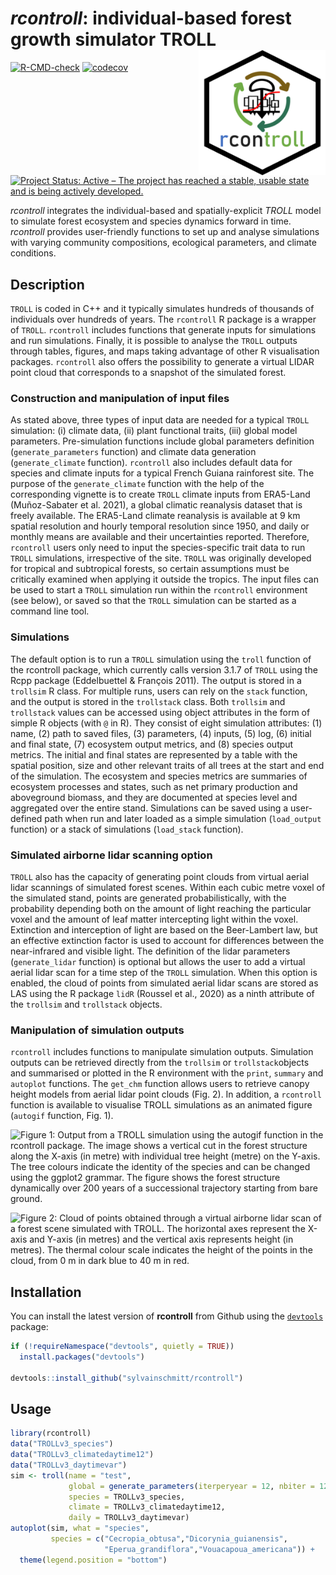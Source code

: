 # *rcontroll*: individual-based forest growth simulator TROLL <img src='man/figures/logo.png' align="right" height="200" />

<!-- sticker("~/Téléchargements/TROLL.png", package="rcontroll", p_size=20, s_x=1, s_y = 0.85, s_width=.6, p_y = 1.6, filename="inst/figures/logo.png", h_color = "darkblue", h_fill = "white", p_color = "black") -->

[![R-CMD-check](https://github.com/sylvainschmitt/rcontroll/workflows/R-CMD-check/badge.svg)](https://github.com/sylvainschmitt/rcontroll/actions)
[![codecov](https://codecov.io/gh/sylvainschmitt/rcontroll/branch/main/graph/badge.svg?token=CGZU65KGN7)](https://codecov.io/gh/sylvainschmitt/rcontroll)
[![Project Status: Active – The project has reached a stable, usable state and is being actively developed.](https://www.repostatus.org/badges/latest/active.svg)](https://www.repostatus.org/#active)

*rcontroll* integrates the individual-based  and spatially-explicit *TROLL* model to simulate forest ecosystem and species dynamics forward in time.
*rcontroll* provides user-friendly functions to set up and analyse simulations with varying community compositions, ecological parameters, and climate conditions.

## Description

`TROLL` is coded in C++ and it typically simulates hundreds of thousands of individuals over hundreds of years. 
The `rcontroll` R package is a wrapper of `TROLL`. 
`rcontroll` includes functions that generate inputs for simulations and run simulations. 
Finally, it is possible to analyse the `TROLL` outputs through tables, figures, 
and maps taking advantage of other R visualisation packages. 
`rcontroll` also offers the possibility to generate a virtual LIDAR point cloud 
that corresponds to a snapshot of the simulated forest.

### Construction and manipulation of input files

As stated above, three types of input data are needed for a typical `TROLL` simulation: 
(i) climate data, (ii) plant functional traits, (iii) global model parameters.
Pre-simulation functions include global parameters definition (`generate_parameters` function) and climate data generation (`generate_climate` function). 
`rcontroll` also includes default data for species and climate inputs for a typical French Guiana rainforest site. 
The purpose of the `generate_climate` function with the help of the corresponding vignette is to create `TROLL` climate inputs from ERA5-Land (Muñoz-Sabater et al. 2021), 
a global climatic reanalysis dataset that is freely available. 
The ERA5-Land climate reanalysis is available at 9 km spatial resolution and hourly temporal resolution since 1950, 
and daily or monthly means are available and their uncertainties reported. 
Therefore, `rcontroll` users only need to input the species-specific trait data to run `TROLL` simulations, irrespective of the site. 
`TROLL` was originally developed for tropical and subtropical forests, so certain assumptions must be critically examined when applying it outside the tropics. 
The input files can be used to start a `TROLL` simulation run within the `rcontroll` environment (see below), 
or saved so that the `TROLL` simulation can be started as a command line tool.

### Simulations

The default option is to run a `TROLL` simulation using the `troll` function of the rcontroll package, 
which currently calls version 3.1.7 of `TROLL` using the Rcpp package (Eddelbuettel & François 2011). 
The output is stored in a `trollsim` R class. 
For multiple runs, users can rely on the `stack` function, and the output is stored in the `trollstack` class.
Both `trollsim` and `trollstack` values can be accessed using object attributes in the form of simple R objects (with `@` in R).
They consist of eight simulation attributes: (1) name, (2) path to saved files, (3) parameters, (4) inputs, (5) log, 
(6) initial and final state, (7) ecosystem output metrics, and (8) species output metrics. 
The initial and final states are represented by a table with the spatial position,
size and other relevant traits of all trees at the start and end of the simulation.
The ecosystem and species metrics are summaries of ecosystem processes and states, 
such as net primary production and aboveground biomass, and they are documented at species level and aggregated over the entire stand. Simulations can be saved using a user-defined path when run and later loaded as a simple simulation (`load_output` function) 
or a stack of simulations (`load_stack` function).

### Simulated airborne lidar scanning option

`TROLL` also has the capacity of generating point clouds from virtual aerial lidar scannings of simulated forest scenes.
Within each cubic metre voxel of the simulated stand, points are generated probabilistically, 
with the probability depending both on the amount of light reaching the particular voxel 
and the amount of leaf matter intercepting light within the voxel. 
Extinction and interception of light are based on the Beer-Lambert law, 
but an effective extinction factor is used to account for differences between the near-infrared and visible light. 
The definition of the lidar parameters (`generate_lidar` function) is optional but allows the user to add a virtual aerial lidar scan for a time step of the `TROLL` simulation. 
When this option is enabled, the cloud of points from simulated aerial lidar scans are stored as LAS using the R package `lidR` (Roussel et al., 2020) as a ninth attribute of the `trollsim` and `trollstack` objects. 

### Manipulation of simulation outputs

`rcontroll` includes functions to manipulate simulation outputs. 
Simulation outputs can be retrieved directly from the `trollsim` or `trollstack`objects 
and summarised or plotted in the R environment with the `print`, `summary` and `autoplot` functions. 
The `get_chm` function allows users to retrieve canopy height models from aerial lidar point clouds (Fig. 2). 
In addition, a `rcontroll` function is available to visualise TROLL simulations as an animated figure (`autogif` function, Fig. 1).

![*Figure 1: Output from a TROLL simulation using the autogif function in the rcontroll package. The image shows a vertical cut in the forest structure along the X-axis (in metre) with individual tree height (metre) on the Y-axis. The tree colours indicate the identity of the species and can be changed using the ggplot2 grammar. The figure shows the forest structure dynamically over 200 years of a successional trajectory starting from bare ground.*](https://raw.githubusercontent.com/sylvainschmitt/rcontroll/main/inst/figures/troll.gif)

![*Figure 2: Cloud of points obtained through a virtual airborne lidar scan of a forest scene simulated with TROLL. The horizontal axes represent the X-axis and Y-axis (in metres) and the vertical axis represents height (in metres). The thermal colour scale indicates the height of the points in the cloud, from 0 m in dark blue to 40 m in red.*](https://raw.githubusercontent.com/sylvainschmitt/rcontroll/main/inst/figures/lidar.png)

## Installation

You can install the latest version of **rcontroll** from Github using the [`devtools`](https://github.com/r-lib/devtools) package:

``` r
if (!requireNamespace("devtools", quietly = TRUE))
  install.packages("devtools")

devtools::install_github("sylvainschmitt/rcontroll")
```

## Usage

```r
library(rcontroll)
data("TROLLv3_species")
data("TROLLv3_climatedaytime12")
data("TROLLv3_daytimevar")
sim <- troll(name = "test",
             global = generate_parameters(iterperyear = 12, nbiter = 12*1),
             species = TROLLv3_species,
             climate = TROLLv3_climatedaytime12,
             daily = TROLLv3_daytimevar)
autoplot(sim, what = "species", 
         species = c("Cecropia_obtusa","Dicorynia_guianensis",
                     "Eperua_grandiflora","Vouacapoua_americana")) +
  theme(legend.position = "bottom")
```
